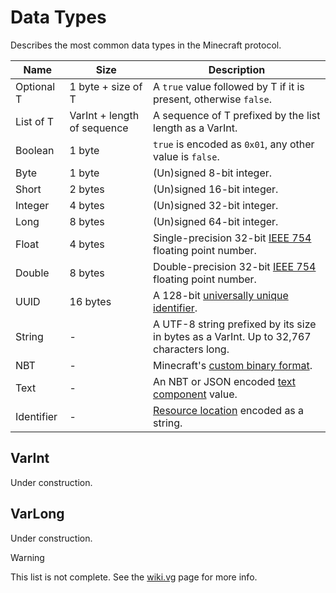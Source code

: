 # Data Types
Describes the most common data types in the Minecraft protocol.

| Name | Size | Description |
| ---- | ---- | ----------- |
| Optional T | 1 byte + size of T | A `true` value followed by T if it is present, otherwise `false`. |
| List of T | VarInt + length of sequence | A sequence of T prefixed by the list length as a VarInt. |
| Boolean | 1 byte | `true` is encoded as `0x01`, any other value is `false`.
| Byte | 1 byte | (Un)signed 8-bit integer. |
| Short | 2 bytes | (Un)signed 16-bit integer. |
| Integer | 4 bytes | (Un)signed 32-bit integer. |
| Long | 8 bytes | (Un)signed 64-bit integer. |
| Float | 4 bytes | Single-precision 32-bit [IEEE 754](https://en.wikipedia.org/wiki/IEEE_754) floating point number. |
| Double | 8 bytes | Double-precision 32-bit [IEEE 754](https://en.wikipedia.org/wiki/IEEE_754) floating point number. |
| UUID | 16 bytes | A 128-bit [universally unique identifier](https://en.wikipedia.org/wiki/Universally_unique_identifier). |
| String | - | A UTF-8 string prefixed by its size in bytes as a VarInt. Up to 32,767 characters long. |
| NBT | - | Minecraft's [custom binary format](https://minecraft.wiki/w/NBT_format).
| Text | - | An NBT or JSON encoded [text component](https://minecraft.wiki/w/Raw_JSON_text_format) value. |
| Identifier | - | [Resource location](https://minecraft.wiki/w/Resource_location) encoded as a string. |

## VarInt
Under construction.

## VarLong
Under construction.

> [!WARNING]
> This list is not complete. See the [wiki.vg](https://wiki.vg/Protocol#Data_types) page for more info.